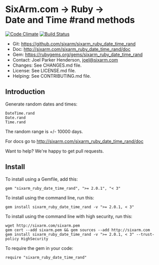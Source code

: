 # SixArm.com → Ruby → <br> Date and Time #rand methods

<!--HEADER-OPEN-->

[![Code Climate](https://codeclimate.com/github/SixArm/sixarm_ruby_date_time_rand.png)](https://codeclimate.com/github/SixArm/sixarm_ruby_date_time_rand)
[![Build Status](https://travis-ci.org/SixArm/sixarm_ruby_date_time_rand.png)](https://travis-ci.org/SixArm/sixarm_ruby_date_time_rand)

* Git: <https://github.com/sixarm/sixarm_ruby_date_time_rand>
* Doc: <http://sixarm.com/sixarm_ruby_date_time_rand/doc>
* Gem: <https://rubygems.org/gems/sixarm_ruby_date_time_rand>
* Contact: Joel Parker Henderson, <joel@sixarm.com>
* Changes: See CHANGES.md file.
* License: See LICENSE.md file.
* Helping: See CONTRIBUTING.md file.

<!--HEADER-SHUT-->


## Introduction

Generate random dates and times:

    DateTime.rand
    Date.rand
    Time.rand

The random range is +/- 10000 days.

For docs go to <http://sixarm.com/sixarm_ruby_date_time_rand/doc>

Want to help? We're happy to get pull requests.


<!--INSTALL-OPEN-->

## Install

To install using a Gemfile, add this:

    gem "sixarm_ruby_date_time_rand", ">= 2.0.1", "< 3"

To install using the command line, run this:

    gem install sixarm_ruby_date_time_rand -v ">= 2.0.1, < 3"

To install using the command line with high security, run this:

    wget http://sixarm.com/sixarm.pem
    gem cert --add sixarm.pem && gem sources --add http://sixarm.com
    gem install sixarm_ruby_date_time_rand -v ">= 2.0.1, < 3" --trust-policy HighSecurity

To require the gem in your code:

    require "sixarm_ruby_date_time_rand"

<!--INSTALL-SHUT-->
